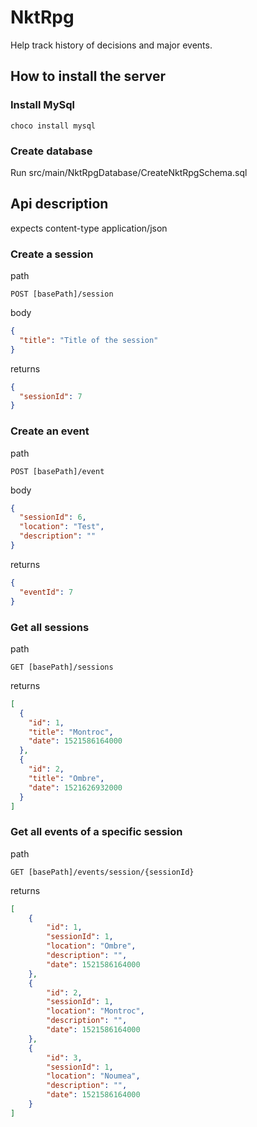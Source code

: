 # NktRpg
Help track history of decisions and major events.

## How to install the server

### Install MySql
```
choco install mysql
```

### Create database
Run src/main/NktRpgDatabase/CreateNktRpgSchema.sql

## Api description
expects content-type application/json

### Create a session
path
```
POST [basePath]/session
```
body
```json
{
  "title": "Title of the session"
}
```
returns
```json
{
  "sessionId": 7
}
```

### Create an event
path
```
POST [basePath]/event
```
body
```json
{
  "sessionId": 6,
  "location": "Test",
  "description": ""
}
```
returns
```json
{
  "eventId": 7
}
```

### Get all sessions
path
```
GET [basePath]/sessions
```
returns
```json
[
  {
    "id": 1,
    "title": "Montroc",
    "date": 1521586164000
  },
  {
    "id": 2,
    "title": "Ombre",
    "date": 1521626932000
  }
]
```

### Get all events of a specific session
path
```
GET [basePath]/events/session/{sessionId}
```
returns
```json
[
    {
        "id": 1,
        "sessionId": 1,
        "location": "Ombre",
        "description": "",
        "date": 1521586164000
    },
    {
        "id": 2,
        "sessionId": 1,
        "location": "Montroc",
        "description": "",
        "date": 1521586164000
    },
    {
        "id": 3,
        "sessionId": 1,
        "location": "Noumea",
        "description": "",
        "date": 1521586164000
    }
]
```